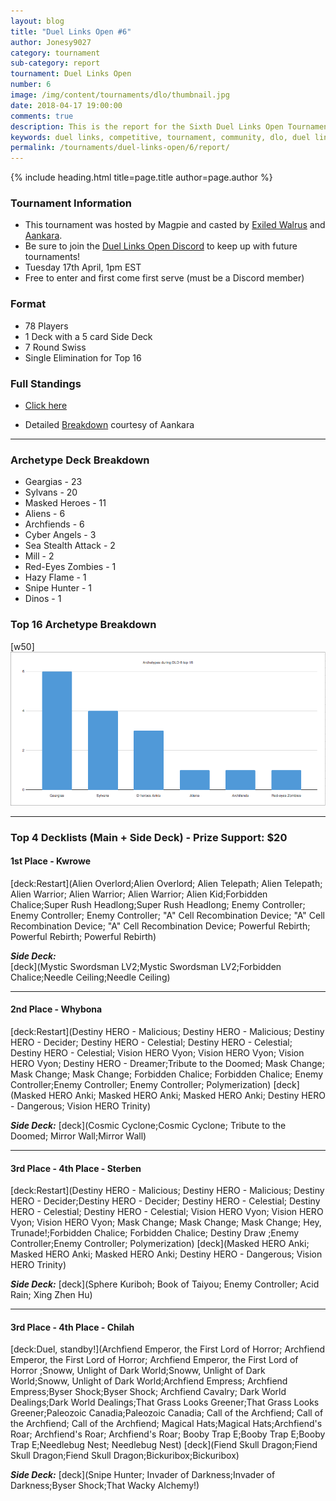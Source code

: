 ```yaml
---
layout: blog
title: "Duel Links Open #6"
author: Jonesy9027
category: tournament
sub-category: report
tournament: Duel Links Open
number: 6
image: /img/content/tournaments/dlo/thumbnail.jpg
date: 2018-04-17 19:00:00
comments: true
description: This is the report for the Sixth Duel Links Open Tournament hosted by Magpie, check out the top players and their decks here!
keywords: duel links, competitive, tournament, community, dlo, duel links open, open,
permalink: /tournaments/duel-links-open/6/report/
---
```


{% include heading.html title=page.title author=page.author %}

### Tournament Information
- This tournament was hosted by Magpie and casted by [Exiled Walrus](https://www.twitch.tv/exiledwalrus) and [Aankara](https://www.twitch.tv/aankara).  
- Be sure to join the [Duel Links Open Discord](https://discord.gg/TC2R5ck) to keep up with future tournaments!  
- Tuesday 17th April, 1pm EST
- Free to enter and first come first serve (must be a Discord member)

### Format
- 78 Players
- 1 Deck with a 5 card Side Deck
- 7 Round Swiss
- Single Elimination for Top 16 

### Full Standings
- [Click here](https://smash.gg/tournament/duel-links-open-6-1/events/dlo-5/overview)
* Detailed [Breakdown](https://docs.google.com/spreadsheets/d/1s9ADhyttckVPJ2JjpmGiMfj8MBBl7iFp7R01F98T4s4/edit#gid=572864592) courtesy of Aankara

---

### Archetype Deck Breakdown 

- Geargias - 23
- Sylvans - 20
- Masked Heroes - 11
- Aliens - 6
- Archfiends - 6
- Cyber Angels - 3
- Sea Stealth Attack - 2
- Mill - 2
- Red-Eyes Zombies - 1
- Hazy Flame - 1
- Snipe Hunter - 1 
- Dinos - 1

### Top 16 Archetype Breakdown 
[w50]
![](/img/content/tournaments/dlo/DLO-6-16.png)

---

### Top 4 Decklists (Main + Side Deck) - Prize Support: $20

#### 1st Place - Kwrowe  

[deck:Restart](Alien Overlord;Alien Overlord; Alien Telepath; Alien Telepath; Alien Warrior; Alien Warrior; Alien Warrior; Alien Kid;Forbidden Chalice;Super Rush Headlong;Super Rush Headlong; Enemy Controller; Enemy Controller; Enemy Controller; "A" Cell Recombination Device; "A" Cell Recombination Device; "A" Cell Recombination Device; Powerful Rebirth; Powerful Rebirth; Powerful Rebirth)

***Side Deck:***  
[deck](Mystic Swordsman LV2;Mystic Swordsman LV2;Forbidden Chalice;Needle Ceiling;Needle Ceiling)

---

#### 2nd Place - Whybona  

[deck:Restart](Destiny HERO - Malicious; Destiny HERO - Malicious; Destiny HERO - Decider; Destiny HERO - Celestial; Destiny HERO - Celestial; Destiny HERO - Celestial; Vision HERO Vyon; Vision HERO Vyon; Vision HERO Vyon; Destiny HERO - Dreamer;Tribute to the Doomed; Mask Change; Mask Change; Mask Change; Forbidden Chalice; Forbidden Chalice; Enemy Controller;Enemy Controller; Enemy Controller; Polymerization)
[deck](Masked HERO Anki; Masked HERO Anki; Masked HERO Anki; Destiny HERO - Dangerous; Vision HERO Trinity)

***Side Deck:***
[deck](Cosmic Cyclone;Cosmic Cyclone; Tribute to the Doomed; Mirror Wall;Mirror Wall)

---

#### 3rd Place - 4th Place - Sterben

[deck:Restart](Destiny HERO - Malicious; Destiny HERO - Malicious; Destiny HERO - Decider;Destiny HERO - Decider; Destiny HERO - Celestial; Destiny HERO - Celestial; Destiny HERO - Celestial; Vision HERO Vyon; Vision HERO Vyon; Vision HERO Vyon; Mask Change; Mask Change; Mask Change; Hey, Trunade!;Forbidden Chalice; Forbidden Chalice; Destiny Draw ;Enemy Controller;Enemy Controller; Polymerization)
[deck](Masked HERO Anki; Masked HERO Anki; Masked HERO Anki; Destiny HERO - Dangerous; Vision HERO Trinity)

***Side Deck:***
[deck](Sphere Kuriboh; Book of Taiyou; Enemy Controller; Acid Rain; Xing Zhen Hu)

---

#### 3rd Place - 4th Place - Chilah

[deck:Duel, standby!](Archfiend Emperor, the First Lord of Horror; Archfiend Emperor, the First Lord of Horror; Archfiend Emperor, the First Lord of Horror ;Snoww, Unlight of Dark World;Snoww, Unlight of Dark World;Snoww, Unlight of Dark World;Archfiend Empress; Archfiend Empress;Byser Shock;Byser Shock; Archfiend Cavalry; Dark World Dealings;Dark World Dealings;That Grass Looks Greener;That Grass Looks Greener;Paleozoic Canadia;Paleozoic Canadia; Call of the Archfiend; Call of the Archfiend; Call of the Archfiend; Magical Hats;Magical Hats;Archfiend's Roar; Archfiend's Roar; Archfiend's Roar; Booby Trap E;Booby Trap E;Booby Trap E;Needlebug Nest; Needlebug Nest)
[deck](Fiend Skull Dragon;Fiend Skull Dragon;Fiend Skull Dragon;Bickuribox;Bickuribox)

***Side Deck:***
[deck](Snipe Hunter; Invader of Darkness;Invader of Darkness;Byser Shock;That Wacky Alchemy!)